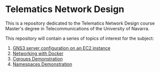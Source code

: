 # Telematics Network Design

This is a repository dedicated to the Telematics Network Design course Master's degree in Telecommunications of the University of Navarra.

This repository will contain a series of topics of interest for the subject:

1. [GNS3 server configuration on an EC2 instance](./GNS3ServerDeployment/README.md)
2. [Networking with Docker](./NetworkingWithDocker/README.md)
3. [Cgroups Demonstration](./CgroupsDemo/README.md)
4. [Namespaces Demonstration](./NamespacesDemo/README.md)
